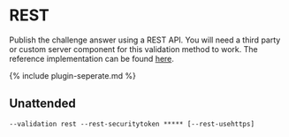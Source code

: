 ---
---
# REST
Publish the challenge answer using a REST API. You will need a third party or custom server component 
for this validation method to work. The reference implementation can be found [here](https://github.com/marcoskirchner/AcmeChallengeResponder).

{% include plugin-seperate.md %}

## Unattended 
`‑‑validation rest --rest-securitytoken ***** [--rest-usehttps]`